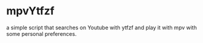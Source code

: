 # mpvYtfzf
a simple script that searches on Youtube with ytfzf and play it with mpv with some personal preferences.
